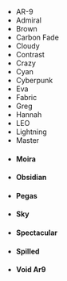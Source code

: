 - AR-9
- Admiral
- Brown
- Carbon Fade
- Cloudy
- Contrast
- Crazy
- Cyan
- Cyberpunk
- Eva
- Fabric
- Greg
- Hannah
- LEO
- Lightning
- Master
- #### Moira
- #### Obsidian
- #### Pegas
- #### Sky
- #### Spectacular
- #### Spilled
- #### Void Ar9
